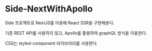 # Side-NextWithApollo
Side 프로젝트로 NextJS를 이용해 React SSR을 구현해본다.

기존 REST API를 사용하지 않고, Apollo를 활용하여 graphQL 방식을 이용한다.

CSS는 styled-component 라이브러리를 사용한다.
